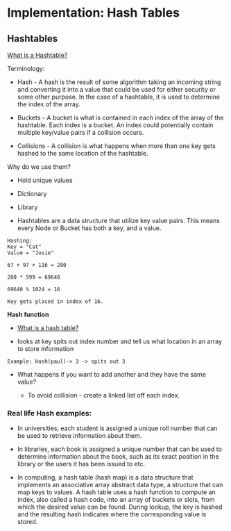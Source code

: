 # Implementation: Hash Tables

## Hashtables

[What is a Hashtable?](https://codefellows.github.io/common_curriculum/data_structures_and_algorithms/Code_401/class-30/resources/Hashtables.html)

Terminology:

+ Hash - A hash is the result of some algorithm taking an incoming string and converting it into a value that could be used for either security or some other purpose. In the case of a hashtable, it is used to determine the index of the array.

+ Buckets - A bucket is what is contained in each index of the array of the hashtable. Each index is a bucket. An index could potentially contain multiple key/value pairs if a collision occurs.

+ Collisions - A collision is what happens when more than one key gets hashed to the same location of the hashtable.

Why do we use them?

+ Hold unique values
+ Dictionary
+ Library

+ Hashtables are a data structure that utilize key value pairs. This means every Node or Bucket has both a key, and a value.


```
Hashing:
Key = "Cat"
Value = "Josie"

67 + 97 + 116 = 280

280 * 599 = 69648

69648 % 1024 = 16

Key gets placed in index of 16. 
```

**Hash function**

+ [What is a hash table?](https://www.youtube.com/watch?v=MfhjkfocRR0)

+ looks at key spits out index number and tell us what location in an array to store information

`Example: Hash(paul)-> 3 -> spits out 3`

+ What happens if you want to add another and they have the same value? 

  + To avoid collision - create a linked list off each index.

### **Real life Hash examples:**

+ In universities, each student is assigned a unique roll number that can be used to retrieve information about them.
+ In libraries, each book is assigned a unique number that can be used to determine information about the book, such as its exact position in the library or the users it has been issued to etc.


+ In computing, a hash table (hash map) is a data structure that implements an associative array abstract data type, a structure that can map keys to values. A hash table uses a hash function to compute an index, also called a hash code, into an array of buckets or slots, from which the desired value can be found. During lookup, the key is hashed and the resulting hash indicates where the corresponding value is stored.